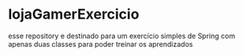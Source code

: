 # lojaGamerExercicio
esse repository e destinado para um exercício simples de Spring com apenas duas classes para poder treinar os aprendizados   

